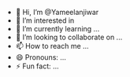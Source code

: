 - 👋 Hi, I’m @Yameelanjiwar
- 👀 I’m interested in 
- 🌱 I’m currently learning ...
- 💞️ I’m looking to collaborate on ...
- 📫 How to reach me ...
- 😄 Pronouns: ...
- ⚡ Fun fact: ...

<!---
Yameelanjiwar/Yameelanjiwar is a ✨ special ✨ repository because its `README.md` (this file) appears on your GitHub profile.
You can click the Preview link to take a look at your changes.
--->
